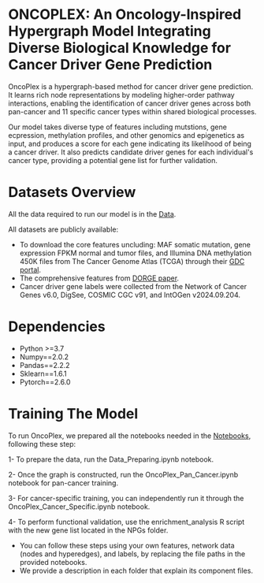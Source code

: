 # ONCOPLEX: An Oncology-Inspired Hypergraph Model Integrating Diverse Biological Knowledge for Cancer Driver Gene Prediction
OncoPlex is a hypergraph-based method for cancer driver gene prediction. It learns rich node representations by modeling higher-order pathway interactions, enabling the identification of cancer driver genes across both pan-cancer and 11 specific cancer types within shared biological processes.

Our model takes diverse type of features including mutstions, gene ecpression, methylation profiles, and other genomics and epigenetics as input, and produces a score for each gene indicating its likelihood of being a cancer driver. It also predicts candidate driver genes for each individual's cancer type, providing a potential gene list for further validation.

# Datasets Overview 
All the data required to run our model is in the [Data](https://github.com/etab12/OncoPlex/tree/029ef7a69ec6fc0483ff39d79ee88d74639eb0c5/Data). 

All datasets are publicly available:
 - To download the core features uncluding: MAF somatic mutation, gene expression FPKM normal and tumor files, and Illumina DNA methylation 450K files from The Cancer Genome Atlas (TCGA) through their
   [GDC portal](https://portal.gdc.cancer.gov/).
 - The comprehensive features from [DORGE paper](https://www.science.org/doi/10.1126/sciadv.aba6784).
 - Cancer driver gene labels were collected from the Network of Cancer Genes v6.0, DigSee, COSMIC CGC v91, and IntOGen v2024.09.204. 

# Dependencies 
 - Python >=3.7
 - Numpy==2.0.2
 - Pandas==2.2.2
 - Sklearn==1.6.1
 - Pytorch==2.6.0
 
   

# Training The Model
To run OncoPlex, we prepared all the notebooks needed in the [Notebooks](https://github.com/etab12/OncoPlex/tree/029ef7a69ec6fc0483ff39d79ee88d74639eb0c5/src), following these step:


  1- To prepare the data, run the Data_Preparing.ipynb notebook. 

  2- Once the graph is constructed, run the OncoPlex_Pan_Cancer.ipynb notebook for pan-cancer training.

  3- For cancer-specific training, you can independently run it through the OncoPlex_Cancer_Specific.ipynb notebook.

  4- To perform functional validation, use the enrichment_analysis R script with the new gene list located in the NPGs folder.

* You can follow these steps using your own features, network data (nodes and hyperedges), and labels, by replacing the file paths in the provided notebooks. 
* We provide a description in each folder that explain its component files. 

